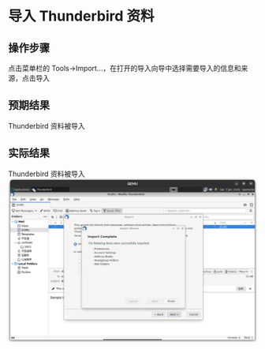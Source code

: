 # 导入 Thunderbird 资料

## 操作步骤

点击菜单栏的 Tools->Import...，在打开的导入向导中选择需要导入的信息和来源，点击导入

## 预期结果

Thunderbird 资料被导入

## 实际结果

Thunderbird 资料被导入
![Thunderbird资料被导入](./img/thunderbird-import-data.png)

